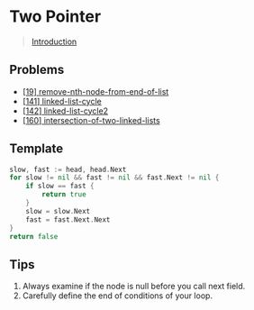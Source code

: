 # Two Pointer
> [Introduction](https://leetcode.com/explore/learn/card/linked-list/214/two-pointer-technique/1211/)

## Problems
* [[19] remove-nth-node-from-end-of-list](./19.remove-nth-node-from-end-of-list.go)
* [[141] linked-list-cycle](./141.linked-list-cycle.go)
* [[142] linked-list-cycle2](./142.linked-list-cycle-ii.go)
* [[160] intersection-of-two-linked-lists](./160.intersection-of-two-linked-lists.go)

## Template
```go
slow, fast := head, head.Next
for slow != nil && fast != nil && fast.Next != nil {
    if slow == fast {
        return true
    }
    slow = slow.Next
    fast = fast.Next.Next
}
return false
```

## Tips
1. Always examine if the node is null before you call next field.
1. Carefully define the end of conditions of your loop.